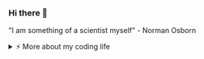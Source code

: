 ### Hi there 👋 

"I am something of a scientist myself" - Norman Osborn

<details>
<summary>⚡️ More about my coding life</summary>
<br />

<img src="https://github-readme-stats.vercel.app/api?username=champst2004&hide_title=false&hide_rank=false&show_icons=true&include_all_commits=true&count_private=true&disable_animations=false&theme=blue-green&locale=en&hide_border=false&custom_title=Github%20Stats:" height="150" alt="stats graph"  />
<img src="https://github-readme-stats.vercel.app/api/top-langs?username=champst2004&locale=en&hide_title=false&layout=compact&card_width=320&langs_count=5&theme=blue-green&hide_border=false&custom_title=Languages:" height="150" alt="languages graph"  />
  <img src="https://streak-stats.demolab.com?user=champst2004&locale=en&mode=daily&theme=blue-green&hide_border=false&border_radius=5" height="150" alt="streak graph"  />

</details>
